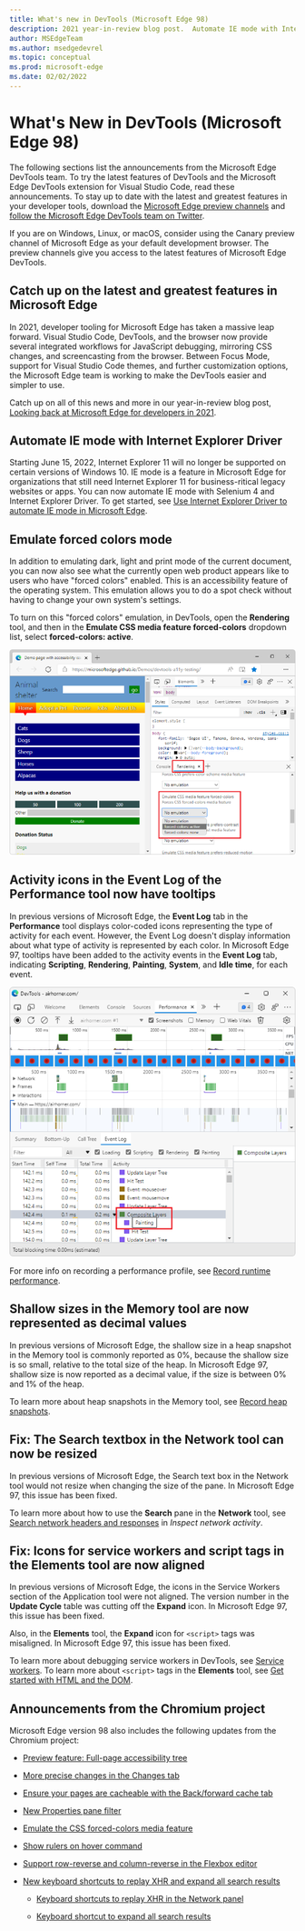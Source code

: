 ```yaml
---
title: What's new in DevTools (Microsoft Edge 98)
description: 2021 year-in-review blog post.  Automate IE mode with Internet Explorer Driver.  Emulate forced colors mode.  Tooltips for Activity icons in the Performance tool Event Log.  Shallow sizes in the Memory tool now shown as decimal values.  Network tool's Search textbox can now be resized.  And more.
author: MSEdgeTeam
ms.author: msedgedevrel
ms.topic: conceptual
ms.prod: microsoft-edge
ms.date: 02/02/2022
---
```

# What's New in DevTools (Microsoft Edge 98)

<!--
todo:
captures
compare result against work items
find "todo"
-->

The following sections list the announcements from the Microsoft Edge DevTools team.  To try the latest features of DevTools and the Microsoft Edge DevTools extension for Visual Studio Code, read these announcements.  To stay up to date with the latest and greatest features in your developer tools, download the [Microsoft Edge preview channels](https://www.microsoftedgeinsider.com/download) and [follow the Microsoft Edge DevTools team on Twitter](https://twitter.com/EdgeDevTools).

If you are on Windows, Linux, or macOS, consider using the Canary preview channel of Microsoft Edge as your default development browser.  The preview channels give you access to the latest features of Microsoft Edge DevTools.


<!-- ====================================================================== -->
<!-- 1 -->
## Catch up on the latest and greatest features in Microsoft Edge

<!-- Title: Year-in-review: Microsoft Edge for developers -->
<!-- Subtitle: Catch up on the latest in developer tooling from Microsoft Edge. -->

In 2021, developer tooling for Microsoft Edge has taken a massive leap forward.  Visual Studio Code, DevTools, and the browser now provide several integrated workflows for JavaScript debugging, mirroring CSS changes, and screencasting from the browser.  Between Focus Mode, support for Visual Studio Code themes, and further customization options, the Microsoft Edge team is working to make the DevTools easier and simpler to use.

Catch up on all of this news and more in our year-in-review blog post, [Looking back at Microsoft Edge for developers in 2021](https://blogs.windows.com/msedgedev/2022/01/19/looking-back-at-microsoft-edge-for-developers-in-2021/).


<!-- ====================================================================== -->
<!-- 2 -->
## Automate IE mode with Internet Explorer Driver

<!-- Title: New support for automating IE mode -->
<!-- Subtitle: Test your legacy websites and apps by automating IE mode with Internet Explorer Driver. -->

Starting June 15, 2022, Internet Explorer 11 will no longer be supported on certain versions of Windows 10. IE mode is a feature in Microsoft Edge for organizations that still need Internet Explorer 11 for business-ritical legacy websites or apps. You can now automate IE mode with Selenium 4 and Internet Explorer Driver. To get started, see [Use Internet Explorer Driver to automate IE mode in Microsoft Edge](../../../../webdriver-chromium/ie-mode.md).


<!-- ====================================================================== -->
<!-- 3 -->
## Emulate forced colors mode

<!-- Title: Emulation of forced colors in the Rendering tool -->
<!-- Subtitle: You can now do a spot check what your product will look like on a device running in forced colors mode without having to change your operating system settings. -->

In addition to emulating dark, light and print mode of the current document, you can now also see what the currently open web product appears like to users who have "forced colors" enabled.  This is an accessibility feature of the operating system.  This emulation allows you to do a spot check without having to change your own system's settings.

To turn on this "forced colors" emulation, in DevTools, open the **Rendering** tool, and then in the **Emulate CSS media feature forced-colors** dropdown list, select **forced-colors: active**.

![The 'Emulate CSS media feature forced-colors' dropdown list in the Rendering tool.](../../media/2022/02/emulate-forced-colors.png)


<!-- ====================================================================== -->
<!-- 4 -->
## Activity icons in the Event Log of the Performance tool now have tooltips

<!-- Title: Analyze runtime performance better with the Event Log in the Performance tool -->
<!-- Subtitle: Activity icons in the Event Log now have tooltips indicating the type of activity for each event: Scripting, Rendering, or Painting. -->

<!-- todo: check rewording of subtitle after capture -->

In previous versions of Microsoft Edge, the **Event Log** tab in the **Performance** tool displays color-coded icons representing the type of activity for each event.  However, the Event Log doesn't display information about what type of activity is represented by each color.  In Microsoft Edge 97, tooltips have been added to the activity events in the **Event Log** tab, indicating **Scripting**, **Rendering**, **Painting**, **System**, and **Idle time**, for each event.

<!-- todo: check double quotes in alt-text -->

![Activity icon tooltip in the Event Log tab of the Performance tool.  This green box for the Activity event has a tooltip that reads "Painting".](../../media/2022/02/activity-event-tooltip.png)

For more info on recording a performance profile, see [Record runtime performance](../../../evaluate-performance/reference.md#record-runtime-performance).


<!-- ====================================================================== -->
<!-- 5 -->
## Shallow sizes in the Memory tool are now represented as decimal values

<!-- Title: Better understand shallow sizes in the Memory tool -->
<!-- Subtitle: The Memory tool has been updated to report shallow size in decimal values as a percentage of the heap. -->

In previous versions of Microsoft Edge, the shallow size in a heap snapshot in the Memory tool is commonly reported as 0%, because the shallow size is so small, relative to the total size of the heap.  In Microsoft Edge 97, shallow size is now reported as a decimal value, if the size is between 0% and 1% of the heap.

<!--
![__.](../../media/2022/02/__.png)
<!--
Navigate to The Air Horner
Open DevTools > Memory tool
Take a heap snapshot
Note that the shallow size reported as a percentage now shows some decimal values
If you have time, repeat this in Microsoft Edge 97 in Stable (before it updates on 2/3) and you should see the past behavior. -->

To learn more about heap snapshots in the Memory tool, see [Record heap snapshots](../../../memory-problems/heap-snapshots.md).


<!-- ====================================================================== -->
<!-- 6 -->
## Fix: The Search textbox in the Network tool can now be resized

<!-- Title: Fix: the Resize the Search textbox in the Network tool -->
<!-- Subtitle: Now, resizing the Search pane in the Network tool also resizes the Search textbox. -->

In previous versions of Microsoft Edge, the Search text box in the Network tool would not resize when changing the size of the pane.  In Microsoft Edge 97, this issue has been fixed.

<!--
![__.](../../media/2022/02/__.png)
<!--
In Microsoft Edge 97, in Stable before 98 is promoted to Stable on 2/3:
Navigate to: Microsoft Edge documentation - Microsoft Edge Development | Microsoft Docs
Open DevTools > Network
Select the Search icon (the magnifying glass) in the Network tool
Resize the Search sidebar
Note that the size of the textbox doesn't change as you resize the sidebar/pane
Repeat steps 1-5 in Microsoft Edge Canary, or Beta, anything v98+ and you'll see that now the Search textbox resizes as the pane is resized. Refer to the PR and bug in the comments for more info. -->

To learn more about how to use the **Search** pane in the **Network** tool, see [Search network headers and responses](../../../network/index.md#search-network-headers-and-responses) in _Inspect network activity_.


<!-- ====================================================================== -->
<!-- 7 -->
## Fix: Icons for service workers and script tags in the Elements tool are now aligned

<!-- Title: Fix: Icons and tags in the DevTools are now aligned -->
<!-- Subtitle: Icons for service workers and script tags in the Elements tool now appear as expected. -->



<!-- part 1 -->

In previous versions of Microsoft Edge, the icons in the Service Workers section of the Application tool were not aligned.  The version number in the **Update Cycle** table was cutting off the **Expand** icon.  In Microsoft Edge 97, this issue has been fixed.

<!--
before:
![The icons in the Service Workers section of the Application tool were not aligned.  The version number in the Update Cycle table was cutting off the Expand icon.](../../media/2022/02/__.png)
after:
![The icons in the Service Workers section of the Application tool are now aligned.  The Expand icon is fully visible.](../../media/2022/02/__.png)

The following instructions work for getting the NEW behavior.
To get screenshots of the old behavior, recommend using Stable (before it updates to 88) [Stable has been updated to 98].  Or, get images from the PRs and bugs.

1. Navigate to The Air Horner.
2. Open DevTools.
3. Go to the Application tool > Service Worker.
   Note that you can expand/collapse each row of the Update Cycle table under the Version column.
-->


<!-- part 2 -->

Also, in the **Elements** tool, the **Expand**<!--icon png--> icon for `<script>` tags was misaligned.  In Microsoft Edge 97, this issue has been fixed.

<!--
before:
![In the Elements tool, the Expand icon for '<script>' tags was misaligned.](../../media/2022/02/__.png)
after:
![In the Elements tool, the Expand icon for '<script>' tags is now correctly aligned.](../../media/2022/02/__.png)
-->
<!--
The following instructions work for getting the new behavior.
To get screenshots of the old behavior, recommend using Stable (before it updates to 88) [Stable has been updated to 98].  Or, get images from the PRs and bugs.

1. Navigate to The Air Horner.
2. Open DevTools > Elements.
   Note that you can expand/collapse the last <script> tag before the closing </body> tag and that the <script> tag is aligned with all the other ones.
-->

To learn more about debugging service workers in DevTools, see [Service workers](../../../progressive-web-apps/index.md#service-workers).  To learn more about `<script>` tags in the **Elements** tool, see [Get started with HTML and the DOM](../../../beginners/html.md).


<!-- ====================================================================== -->
## Announcements from the Chromium project

Microsoft Edge version 98 also includes the following updates from the Chromium project:

* [Preview feature: Full-page accessibility tree](https://developer.chrome.com/blog/new-in-devtools-98/#a11y-tree)

* [More precise changes in the Changes tab](https://developer.chrome.com/blog/new-in-devtools-98/#changes)

* [Ensure your pages are cacheable with the Back/forward cache tab](https://developer.chrome.com/blog/new-in-devtools-98/#bfcache)

* [New Properties pane filter](https://developer.chrome.com/blog/new-in-devtools-98/#properties)

* [Emulate the CSS forced-colors media feature](https://developer.chrome.com/blog/new-in-devtools-98/#forced-colors)

* [Show rulers on hover command](https://developer.chrome.com/blog/new-in-devtools-98/#show-rulers)

* [Support row-reverse and column-reverse in the Flexbox editor](https://developer.chrome.com/blog/new-in-devtools-98/#flexbox-editor)

* [New keyboard shortcuts to replay XHR and expand all search results](https://developer.chrome.com/blog/new-in-devtools-98/#shortcuts)

   * [Keyboard shortcuts to replay XHR in the Network panel](https://developer.chrome.com/blog/new-in-devtools-98/#replay-xhr)

   * [Keyboard shortcut to expand all search results](https://developer.chrome.com/blog/new-in-devtools-98/#toggle-search-result)


<!-- ====================================================================== -->
<!-- uncomment if content is copied from developer.chrome.com to this page -->
<!--
> [!NOTE]
> Portions of this page are modifications based on work created and [shared by Google](https://developers.google.com/terms/site-policies) and used according to terms described in the [Creative Commons Attribution 4.0 International License](https://creativecommons.org/licenses/by/4.0).
> The original page for announcements from the Chromium project is [What's New In DevTools (Chrome 98)](https://developer.chrome.com/blog/new-in-devtools-98) and is authored by [Jecelyn Yeen](https://developers.google.com/web/resources/contributors#jecelynyeen) (Developer advocate working on Chrome DevTools at Google).
-->


<!-- ====================================================================== -->
<!-- uncomment if content is copied from developer.chrome.com to this page -->
<!--
[![Creative Commons License.](https://i.creativecommons.org/l/by/4.0/88x31.png)](https://creativecommons.org/licenses/by/4.0)
This work is licensed under a [Creative Commons Attribution 4.0 International License](https://creativecommons.org/licenses/by/4.0).
-->
